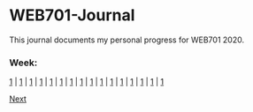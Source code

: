 # WEB701-Journal

This journal documents my personal progress for WEB701 2020.

### Week: 

[1](https://github.com/Jason-MacDonald/WEB701-Journal/blob/master/week-one.md) | 
[1](https://github.com/Jason-MacDonald/WEB701-Journal/blob/master/week-one.md) | 
[1](https://github.com/Jason-MacDonald/WEB701-Journal/blob/master/week-one.md) | 
[1](https://github.com/Jason-MacDonald/WEB701-Journal/blob/master/week-one.md) | 
[1](https://github.com/Jason-MacDonald/WEB701-Journal/blob/master/week-one.md) | 
[1](https://github.com/Jason-MacDonald/WEB701-Journal/blob/master/week-one.md) | 
[1](https://github.com/Jason-MacDonald/WEB701-Journal/blob/master/week-one.md) | 
[1](https://github.com/Jason-MacDonald/WEB701-Journal/blob/master/week-one.md) | 
[1](https://github.com/Jason-MacDonald/WEB701-Journal/blob/master/week-one.md) | 
[1](https://github.com/Jason-MacDonald/WEB701-Journal/blob/master/week-one.md) | 
[1](https://github.com/Jason-MacDonald/WEB701-Journal/blob/master/week-one.md) | 
[1](https://github.com/Jason-MacDonald/WEB701-Journal/blob/master/week-one.md) | 
[1](https://github.com/Jason-MacDonald/WEB701-Journal/blob/master/week-one.md) | 
[1](https://github.com/Jason-MacDonald/WEB701-Journal/blob/master/week-one.md) | 
[1](https://github.com/Jason-MacDonald/WEB701-Journal/blob/master/week-one.md) | 
[1](https://github.com/Jason-MacDonald/WEB701-Journal/blob/master/week-one.md)

[Next](https://github.com/Jason-MacDonald/WEB701-Journal/blob/master/week-one.md)
